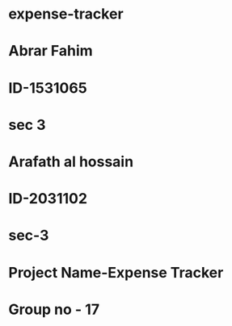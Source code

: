 # expense-tracker
# Abrar Fahim
# ID-1531065
# sec 3
# Arafath al hossain
# ID-2031102
# sec-3
# Project Name-Expense Tracker
# Group no - 17

